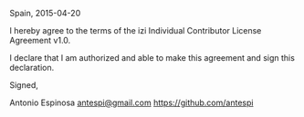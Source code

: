 Spain, 2015-04-20

I hereby agree to the terms of the izi Individual Contributor License
Agreement v1.0.

I declare that I am authorized and able to make this agreement and sign this
declaration.

Signed,

Antonio Espinosa antespi@gmail.com https://github.com/antespi